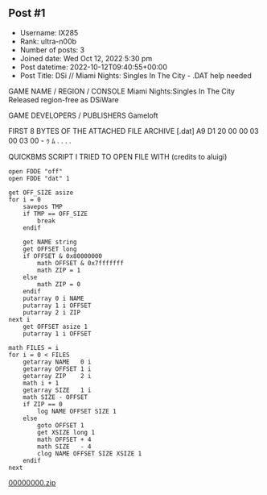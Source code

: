 ## Post #1
- Username: IX285
- Rank: ultra-n00b
- Number of posts: 3
- Joined date: Wed Oct 12, 2022 5:30 pm
- Post datetime: 2022-10-12T09:40:55+00:00
- Post Title: DSi // Miami Nights: Singles In The City - .DAT help needed

GAME NAME / REGION / CONSOLE
Miami Nights:Singles In The City
Released region-free as DSiWare

GAME DEVELOPERS / PUBLISHERS
Gameloft

FIRST 8 BYTES OF THE ATTACHED FILE ARCHIVE
[.dat] A9 D1 20 00 00 03 00 03 00 - ｩ ﾑ . . . .

QUICKBMS SCRIPT I TRIED TO OPEN FILE WITH (credits to aluigi)

```
open FDDE "off"
open FDDE "dat" 1

get OFF_SIZE asize
for i = 0
    savepos TMP
    if TMP == OFF_SIZE
        break
    endif

    get NAME string
    get OFFSET long
    if OFFSET & 0x80000000
        math OFFSET & 0x7fffffff
        math ZIP = 1
    else
        math ZIP = 0
    endif
    putarray 0 i NAME
    putarray 1 i OFFSET
    putarray 2 i ZIP
next i
    get OFFSET asize 1
    putarray 1 i OFFSET

math FILES = i
for i = 0 < FILES
    getarray NAME   0 i
    getarray OFFSET 1 i
    getarray ZIP    2 i
    math i + 1
    getarray SIZE   1 i
    math SIZE - OFFSET
    if ZIP == 0
        log NAME OFFSET SIZE 1
    else
        goto OFFSET 1
        get XSIZE long 1
        math OFFSET + 4
        math SIZE   - 4
        clog NAME OFFSET SIZE XSIZE 1
    endif
next
```

[00000000.zip](https://xentaxbackup.github.io/file/22896_00000000.zip)
